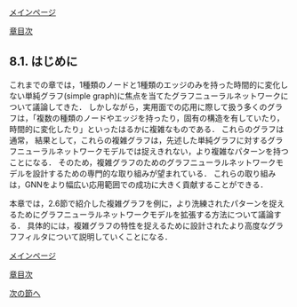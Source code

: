 [メインページ](../../index.markdown)

[章目次](./chap8.md)
## 8.1. はじめに

これまでの章では，1種類のノードと1種類のエッジのみを持った時間的に変化しない単純グラフ(simple graph)に焦点を当てたグラフニューラルネットワークについて議論してきた． しかしながら，実用面での応用に際して扱う多くのグラフは，「複数の種類のノードやエッジを持ったり，固有の構造を有していたり，時間的に変化したり」といったはるかに複雑なものである． これらのグラフは通常， 結果として，これらの複雑グラフは，先述した単純グラフに対するグラフニューラルネットワークモデルでは捉えきれない，より複雑なパターンを持つことになる． そのため，複雑グラフのためのグラフニューラルネットワークモデルを設計するための専門的な取り組みが望まれている． これらの取り組みは，GNNをより幅広い応用範囲での成功に大きく貢献することができる．

本章では，2.6節で紹介した複雑グラフを例に，より洗練されたパターンを捉えるためにグラフニューラルネットワークモデルを拡張する方法について議論する． 具体的には，複雑グラフの特性を捉えるために設計されたより高度なグラフフィルタについて説明していくことになる．


[メインページ](../../index.markdown)

[章目次](./chap8.md)

[次の節へ](./subsection_02.md)


